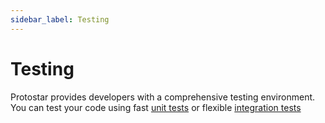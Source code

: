 ```yaml
---
sidebar_label: Testing
---
```


# Testing

Protostar provides developers with a comprehensive testing environment. You can test your code using
fast [unit tests](./01-unit-testing.md) or flexible [integration tests](./02-integration-testing.md)

